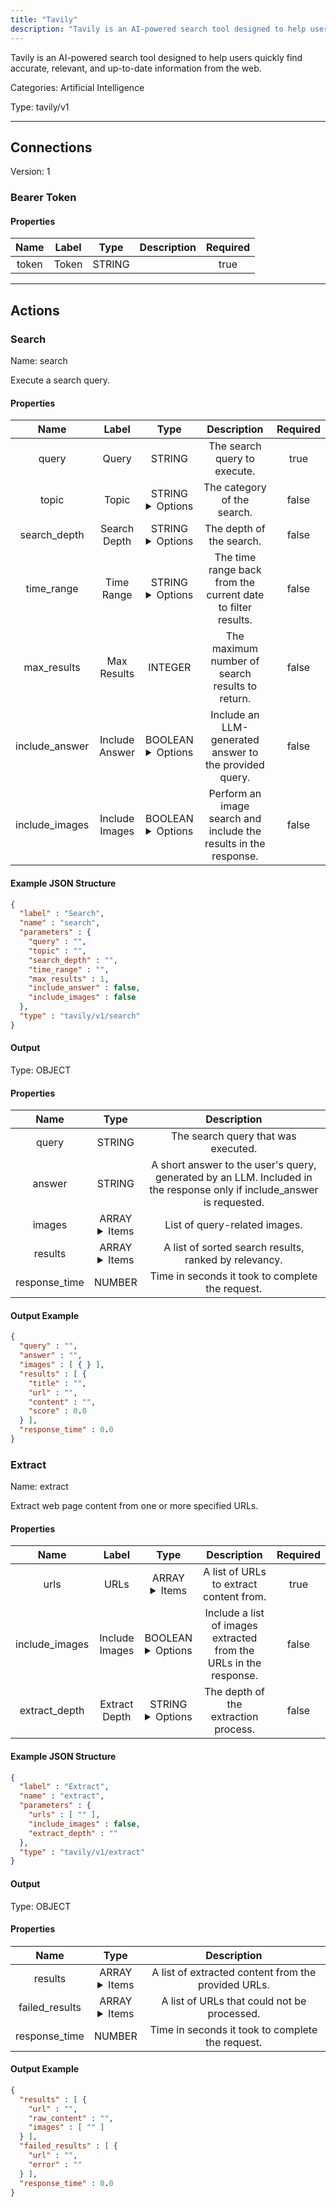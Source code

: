 ```yaml
---
title: "Tavily"
description: "Tavily is an AI-powered search tool designed to help users quickly find accurate, relevant, and up-to-date information from the web."
---
```


Tavily is an AI-powered search tool designed to help users quickly find accurate, relevant, and up-to-date information from the web.


Categories: Artificial Intelligence


Type: tavily/v1

<hr />



## Connections

Version: 1


### Bearer Token

#### Properties

|      Name       |      Label     |     Type     |     Description     | Required |
|:---------------:|:--------------:|:------------:|:-------------------:|:--------:|
| token | Token | STRING |  | true |





<hr />



## Actions


### Search
Name: search

Execute a search query.

#### Properties

|      Name       |      Label     |     Type     |     Description     | Required |
|:---------------:|:--------------:|:------------:|:-------------------:|:--------:|
| query | Query | STRING | The search query to execute. | true |
| topic | Topic | STRING <details> <summary> Options </summary> general, news </details> | The category of the search. | false |
| search_depth | Search Depth | STRING <details> <summary> Options </summary> basic, advanced </details> | The depth of the search. | false |
| time_range | Time Range | STRING <details> <summary> Options </summary> day, week, month, year </details> | The time range back from the current date to filter results. | false |
| max_results | Max Results | INTEGER | The maximum number of search results to return. | false |
| include_answer | Include Answer | BOOLEAN <details> <summary> Options </summary> true, false </details> | Include an LLM-generated answer to the provided query. | false |
| include_images | Include Images | BOOLEAN <details> <summary> Options </summary> true, false </details> | Perform an image search and include the results in the response. | false |

#### Example JSON Structure
```json
{
  "label" : "Search",
  "name" : "search",
  "parameters" : {
    "query" : "",
    "topic" : "",
    "search_depth" : "",
    "time_range" : "",
    "max_results" : 1,
    "include_answer" : false,
    "include_images" : false
  },
  "type" : "tavily/v1/search"
}
```

#### Output



Type: OBJECT


#### Properties

|     Name     |     Type     |     Description     |
|:------------:|:------------:|:-------------------:|
| query | STRING | The search query that was executed. |
| answer | STRING | A short answer to the user's query, generated by an LLM. Included in the response only if include_answer is requested. |
| images | ARRAY <details> <summary> Items </summary> [{}] </details> | List of query-related images. |
| results | ARRAY <details> <summary> Items </summary> [{STRING\(title), STRING\(url), STRING\(content), NUMBER\(score)}] </details> | A list of sorted search results, ranked by relevancy. |
| response_time | NUMBER | Time in seconds it took to complete the request. |




#### Output Example
```json
{
  "query" : "",
  "answer" : "",
  "images" : [ { } ],
  "results" : [ {
    "title" : "",
    "url" : "",
    "content" : "",
    "score" : 0.0
  } ],
  "response_time" : 0.0
}
```


### Extract
Name: extract

Extract web page content from one or more specified URLs.

#### Properties

|      Name       |      Label     |     Type     |     Description     | Required |
|:---------------:|:--------------:|:------------:|:-------------------:|:--------:|
| urls | URLs | ARRAY <details> <summary> Items </summary> [STRING] </details> | A list of URLs to extract content from. | true |
| include_images | Include Images | BOOLEAN <details> <summary> Options </summary> true, false </details> | Include a list of images extracted from the URLs in the response. | false |
| extract_depth | Extract Depth | STRING <details> <summary> Options </summary> basic, advanced </details> | The depth of the extraction process. | false |

#### Example JSON Structure
```json
{
  "label" : "Extract",
  "name" : "extract",
  "parameters" : {
    "urls" : [ "" ],
    "include_images" : false,
    "extract_depth" : ""
  },
  "type" : "tavily/v1/extract"
}
```

#### Output



Type: OBJECT


#### Properties

|     Name     |     Type     |     Description     |
|:------------:|:------------:|:-------------------:|
| results | ARRAY <details> <summary> Items </summary> [{STRING\(url), STRING\(raw_content), [STRING]\(images)}] </details> | A list of extracted content from the provided URLs. |
| failed_results | ARRAY <details> <summary> Items </summary> [{STRING\(url), STRING\(error)}] </details> | A list of URLs that could not be processed. |
| response_time | NUMBER | Time in seconds it took to complete the request. |




#### Output Example
```json
{
  "results" : [ {
    "url" : "",
    "raw_content" : "",
    "images" : [ "" ]
  } ],
  "failed_results" : [ {
    "url" : "",
    "error" : ""
  } ],
  "response_time" : 0.0
}
```




